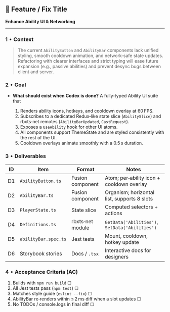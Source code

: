 ## 🍿 Feature / Fix Title

**Enhance Ability UI & Networking**

---

### 1 • Context

> The current `AbilityButton` and `AbilityBar` components lack unified styling, smooth cooldown animation, and network‑safe state updates. Refactoring with clearer interfaces and strict typing will ease future expansion (e.g., passive abilities) and prevent desync bugs between client and server.

### 2 • Goal

* **What should exist when Codex is done?**
  A fully‑typed Ability UI suite that

  1. Renders ability icons, hotkeys, and cooldown overlay at 60 FPS.
  2. Subscribes to a dedicated Redux‑like state slice (`AbilitySlice`) and rbxts‑net remotes (`AbilityBarUpdated`, `CastRequest`).
  3. Exposes a `UseAbility` hook for other UI atoms.
  4. All components support ThemeState and are styled consistently with the rest of the UI.
  5. Cooldown overlays animate smoothly with a 0.5 s duration.

### 3 • Deliverables

| ID | Item                 | Format           | Notes                                       |
| -- | -------------------- | ---------------- | ------------------------------------------- |
| D1 | `AbilityButton.ts`  | Fusion component | Atom; per‑ability icon + cooldown overlay   |
| D2 | `AbilityBar.ts`     | Fusion component | Organism; horizontal list, supports 8 slots |
| D3 | `PlayerState.ts`    | State slice      | Computed selectors + actions                |
| D4 | `Definitions.ts`  | rbxts‑net module | `GetData('Abilities')`, `SetData('Abilities')` |
| D5 | `abilityBar.spec.ts` | Jest tests       | Mount, cooldown, hotkey update              |
| D6 | Storybook stories    | Docs / `.tsx`    | Interactive docs for designers              |

### 4 • Acceptance Criteria (AC)

1. Builds with `npm run build` ☐
2. All Jest tests pass (`npm test`) ☐
3. Matches style guide (`eslint --fix`) ☐
4. AbilityBar re‑renders within ≤ 2 ms diff when a slot updates ☐
5. No TODOs / console.logs in final diff ☐
